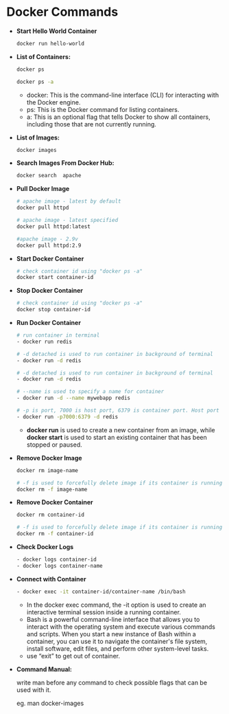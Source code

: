 # Docker Commands

- **Start Hello World Container**
    ```bash
    docker run hello-world
    ```
- **List of Containers:**
    ```bash
    docker ps
    ```
    ```bash
    docker ps -a
    ```
    - docker: This is the command-line interface (CLI) for interacting with the Docker engine.
    - ps: This is the Docker command for listing containers.
    - a: This is an optional flag that tells Docker to show all containers, including those that are not currently running.
- ******************************List of Images:******************************
    ```bash
    docker images
    ```
- **Search Images From Docker Hub:**
    ```bash
    docker search  apache 
    ```
- **Pull Docker Image**
    ```bash
    # apache image - latest by default
    docker pull httpd 
    
    # apache image - latest specified
    docker pull httpd:latest 
    
    #apache image - 2.9v
    docker pull httpd:2.9 
    ```
- **Start Docker Container**
    ```bash
    # check container id using "docker ps -a"
    docker start container-id 
    ```
- **Stop Docker Container**
    ```bash
    # check container id using "docker ps -a"
    docker stop container-id 
    ```
- **Run Docker Container**
    ```bash
    # run container in terminal
    - docker run redis 
    
    # -d detached is used to run container in background of terminal
    - docker run -d redis 
    
    # -d detached is used to run container in background of terminal
    - docker run -d redis 
    
    # --name is used to specify a name for container
    - docker run -d --name mywebapp redis 
    
    # -p is port, 7000 is host port, 6379 is container port. Host port cant be same for multiple containers
    - docker run -p7000:6379 -d redis 
    ```
    - **docker run** is used to create a new container from an image, while **docker start** is used to start an existing container that has been stopped or paused.
- **Remove Docker Image**
    ```bash
    docker rm image-name 
    
    # -f is used to forcefully delete image if its container is running
    docker rm -f image-name 
    ```
- **Remove Docker Container**
    ```bash
    docker rm container-id 
    
    # -f is used to forcefully delete image if its container is running
    docker rm -f container-id 
    ```
- **Check Docker Logs**
    ```bash
    - docker logs container-id
    - docker logs container-name
    ```
- **Connect with Container**
    ```bash
    - docker exec -it container-id/container-name /bin/bash
    ```
    - In the docker exec command, the -it option is used to create an interactive terminal session inside a running container.
    - Bash is a powerful command-line interface that allows you to interact with the operating system and execute various commands and scripts. When you start a new instance of Bash within a container, you can use it to navigate the container's file system, install software, edit files, and perform other system-level tasks.
    - use “exit” to get out of container.
- **Command Manual:**
    
    write man before any command to check possible flags that can be used with it.
    
    eg. man docker-images
